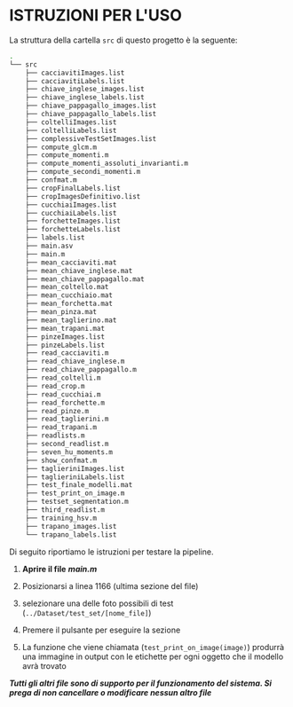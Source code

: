 # ISTRUZIONI PER L'USO



La struttura della cartella `src` di questo progetto è la seguente:

```bash
.
└── src
    ├── cacciavitiImages.list
    ├── cacciavitiLabels.list
    ├── chiave_inglese_images.list
    ├── chiave_inglese_labels.list
    ├── chiave_pappagallo_images.list
    ├── chiave_pappagallo_labels.list
    ├── coltelliImages.list
    ├── coltelliLabels.list
    ├── complessiveTestSetImages.list
    ├── compute_glcm.m
    ├── compute_momenti.m
    ├── compute_momenti_assoluti_invarianti.m
    ├── compute_secondi_momenti.m
    ├── confmat.m
    ├── cropFinalLabels.list
    ├── cropImagesDefinitivo.list
    ├── cucchiaiImages.list
    ├── cucchiaiLabels.list
    ├── forchetteImages.list
    ├── forchetteLabels.list
    ├── labels.list
    ├── main.asv
    ├── main.m
    ├── mean_cacciaviti.mat
    ├── mean_chiave_inglese.mat
    ├── mean_chiave_pappagallo.mat
    ├── mean_coltello.mat
    ├── mean_cucchiaio.mat
    ├── mean_forchetta.mat
    ├── mean_pinza.mat
    ├── mean_taglierino.mat
    ├── mean_trapani.mat
    ├── pinzeImages.list
    ├── pinzeLabels.list
    ├── read_cacciaviti.m
    ├── read_chiave_inglese.m
    ├── read_chiave_pappagallo.m
    ├── read_coltelli.m
    ├── read_crop.m
    ├── read_cucchiai.m
    ├── read_forchette.m
    ├── read_pinze.m
    ├── read_taglierini.m
    ├── read_trapani.m
    ├── readlists.m
    ├── second_readlist.m
    ├── seven_hu_moments.m
    ├── show_confmat.m
    ├── taglieriniImages.list
    ├── taglieriniLabels.list
    ├── test_finale_modelli.mat
    ├── test_print_on_image.m
    ├── testset_segmentation.m
    ├── third_readlist.m
    ├── training_hsv.m
    ├── trapano_images.list
    └── trapano_labels.list
```

Di seguito riportiamo le istruzioni per testare la pipeline.

1. **Aprire il file** ***main.m***

2. Posizionarsi a linea 1166 (ultima sezione del file)

3. selezionare una delle foto possibili di test (`../Dataset/test_set/[nome_file]`)

4. Premere il pulsante per eseguire la sezione

5. La funzione che viene chiamata (`test_print_on_image(image)`) produrrà una immagine in  output con le etichette per ogni oggetto che il modello avrà trovato





***Tutti gli altri file sono di supporto per il funzionamento del sistema. Si prega di non cancellare o modificare nessun altro file***




